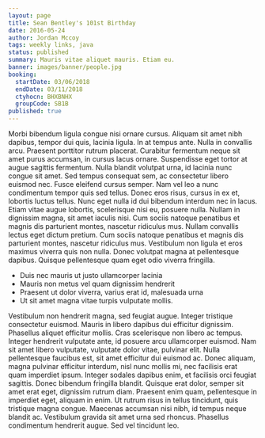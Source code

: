 ```yaml
---
layout: page
title: Sean Bentley's 101st Birthday
date: 2016-05-24
author: Jordan Mccoy
tags: weekly links, java
status: published
summary: Mauris vitae aliquet mauris. Etiam eu.
banner: images/banner/people.jpg
booking:
  startDate: 03/06/2018
  endDate: 03/11/2018
  ctyhocn: BHXBNHX
  groupCode: SB1B
published: true
---
```

Morbi bibendum ligula congue nisi ornare cursus. Aliquam sit amet nibh dapibus, tempor dui quis, lacinia ligula. In at tempus ante. Nulla in convallis arcu. Praesent porttitor rutrum placerat. Curabitur fermentum neque sit amet purus accumsan, in cursus lacus ornare. Suspendisse eget tortor at augue sagittis fermentum. Nulla blandit volutpat urna, id lacinia nunc congue sit amet.
Sed tempus consequat sem, ac consectetur libero euismod nec. Fusce eleifend cursus semper. Nam vel leo a nunc condimentum tempor quis sed tellus. Donec eros risus, cursus in ex et, lobortis luctus tellus. Nunc eget nulla id dui bibendum interdum nec in lacus. Etiam vitae augue lobortis, scelerisque nisi eu, posuere nulla. Nullam in dignissim magna, sit amet iaculis nisi. Cum sociis natoque penatibus et magnis dis parturient montes, nascetur ridiculus mus. Nullam convallis lectus eget dictum pretium. Cum sociis natoque penatibus et magnis dis parturient montes, nascetur ridiculus mus. Vestibulum non ligula et eros maximus viverra quis non nulla. Donec volutpat magna at pellentesque dapibus. Quisque pellentesque quam eget odio viverra fringilla.

* Duis nec mauris ut justo ullamcorper lacinia
* Mauris non metus vel quam dignissim hendrerit
* Praesent ut dolor viverra, varius erat id, malesuada urna
* Ut sit amet magna vitae turpis vulputate mollis.

Vestibulum non hendrerit magna, sed feugiat augue. Integer tristique consectetur euismod. Mauris in libero dapibus dui efficitur dignissim. Phasellus aliquet efficitur mollis. Cras scelerisque non libero ac tempus. Integer hendrerit vulputate ante, id posuere arcu ullamcorper euismod. Nam sit amet libero vulputate, vulputate dolor vitae, pulvinar elit. Nulla pellentesque faucibus est, sit amet efficitur dui euismod ac. Donec aliquam, magna pulvinar efficitur interdum, nisl nunc mollis mi, nec facilisis erat quam imperdiet ipsum.
Integer sodales dapibus enim, et facilisis orci feugiat sagittis. Donec bibendum fringilla blandit. Quisque erat dolor, semper sit amet erat eget, dignissim rutrum diam. Praesent enim quam, pellentesque in imperdiet eget, aliquam in enim. Ut rutrum risus in tellus tincidunt, quis tristique magna congue. Maecenas accumsan nisi nibh, id tempus neque blandit ac. Vestibulum gravida sit amet urna sed rhoncus. Phasellus condimentum hendrerit augue. Sed vel tincidunt leo.
